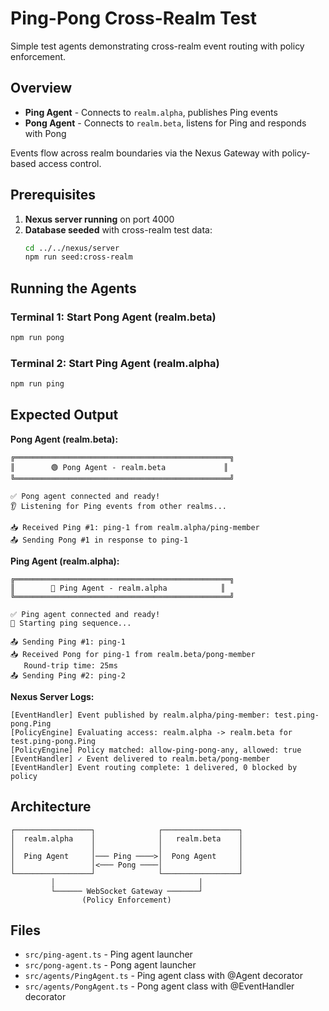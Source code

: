 # Ping-Pong Cross-Realm Test

Simple test agents demonstrating cross-realm event routing with policy enforcement.

## Overview

- **Ping Agent** - Connects to `realm.alpha`, publishes Ping events
- **Pong Agent** - Connects to `realm.beta`, listens for Ping and responds with Pong

Events flow across realm boundaries via the Nexus Gateway with policy-based access control.

## Prerequisites

1. **Nexus server running** on port 4000
2. **Database seeded** with cross-realm test data:
   ```bash
   cd ../../nexus/server
   npm run seed:cross-realm
   ```

## Running the Agents

### Terminal 1: Start Pong Agent (realm.beta)
```bash
npm run pong
```

### Terminal 2: Start Ping Agent (realm.alpha)
```bash
npm run ping
```

## Expected Output

**Pong Agent (realm.beta):**
```
╔════════════════════════════════════════════════╗
║        🟢 Pong Agent - realm.beta             ║
╚════════════════════════════════════════════════╝

✅ Pong agent connected and ready!
👂 Listening for Ping events from other realms...

📥 Received Ping #1: ping-1 from realm.alpha/ping-member
📤 Sending Pong #1 in response to ping-1
```

**Ping Agent (realm.alpha):**
```
╔════════════════════════════════════════════════╗
║        🔵 Ping Agent - realm.alpha            ║
╚════════════════════════════════════════════════╝

✅ Ping agent connected and ready!
🏓 Starting ping sequence...

📤 Sending Ping #1: ping-1
📥 Received Pong for ping-1 from realm.beta/pong-member
   Round-trip time: 25ms
📤 Sending Ping #2: ping-2
```

**Nexus Server Logs:**
```
[EventHandler] Event published by realm.alpha/ping-member: test.ping-pong.Ping
[PolicyEngine] Evaluating access: realm.alpha -> realm.beta for test.ping-pong.Ping
[PolicyEngine] Policy matched: allow-ping-pong-any, allowed: true
[EventHandler] ✓ Event delivered to realm.beta/pong-member
[EventHandler] Event routing complete: 1 delivered, 0 blocked by policy
```

## Architecture

```
┌─────────────────┐              ┌─────────────────┐
│  realm.alpha    │              │   realm.beta    │
│                 │              │                 │
│  Ping Agent     │─── Ping ────>│  Pong Agent     │
│                 │<─── Pong ────│                 │
└─────────────────┘              └─────────────────┘
         │                                │
         └────── WebSocket Gateway ───────┘
                (Policy Enforcement)
```

## Files

- `src/ping-agent.ts` - Ping agent launcher
- `src/pong-agent.ts` - Pong agent launcher
- `src/agents/PingAgent.ts` - Ping agent class with @Agent decorator
- `src/agents/PongAgent.ts` - Pong agent class with @EventHandler decorator
